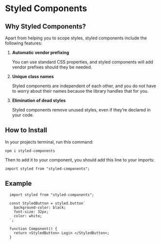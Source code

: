 # Styled Components

## Why Styled Components?

Apart from helping you to scope styles, styled components include the following features:

1. **Automatic vendor prefixing**

   You can use standard CSS properties, and styled components will add vendor prefixes should they be needed.

2. **Unique class names**

   Styled components are independent of each other, and you do not have to worry about their names because the library handles that for you.

3. **Elimination of dead styles**

   Styled components remove unused styles, even if they’re declared in your code.

## How to Install

In your projects terminal, run this command:

    npm i styled-components

Then to add it to your component, you should add this line to your imports:

    import styled from "styled-components";

## Example

```
  import styled from "styled-components";

  const StyledButton = styled.button`
    background-color: black;
    font-size: 32px;
    color: white;
  `;

  function Component() {
    return <StyledButton> Login </StyledButton>;
  }
```
